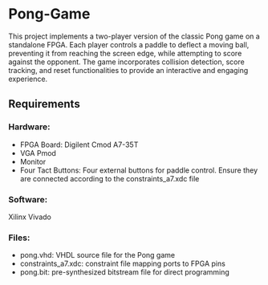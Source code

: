 # Pong-Game

This project implements a two-player version of the classic Pong game on a standalone FPGA. Each player controls a paddle to deflect a moving ball, preventing it from reaching the screen edge, while attempting to score against the opponent. The game incorporates collision detection, score tracking, and reset functionalities to provide an interactive and engaging experience.

## Requirements
###	Hardware:
- FPGA Board: Digilent Cmod A7-35T
- VGA Pmod
- Monitor
- Four Tact Buttons: Four external buttons for paddle control. Ensure they are connected according to the constraints_a7.xdc file

###	Software:
Xilinx Vivado

###	Files:
- pong.vhd: VHDL source file for the Pong game
- constraints_a7.xdc: constraint file mapping ports to FPGA pins
- pong.bit: pre-synthesized bitstream file for direct programming
